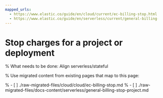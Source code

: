 ```yaml
---
mapped_urls:
  - https://www.elastic.co/guide/en/cloud/current/ec-billing-stop.html
  - https://www.elastic.co/guide/en/serverless/current/general-billing-stop-project.html
---
```


# Stop charges for a project or deployment

% What needs to be done: Align serverless/stateful

% Use migrated content from existing pages that map to this page:

% - [ ] ./raw-migrated-files/cloud/cloud/ec-billing-stop.md
% - [ ] ./raw-migrated-files/docs-content/serverless/general-billing-stop-project.md